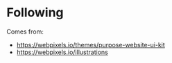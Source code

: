 # Following

Comes from:

  * https://webpixels.io/themes/purpose-website-ui-kit
  * https://webpixels.io/illustrations